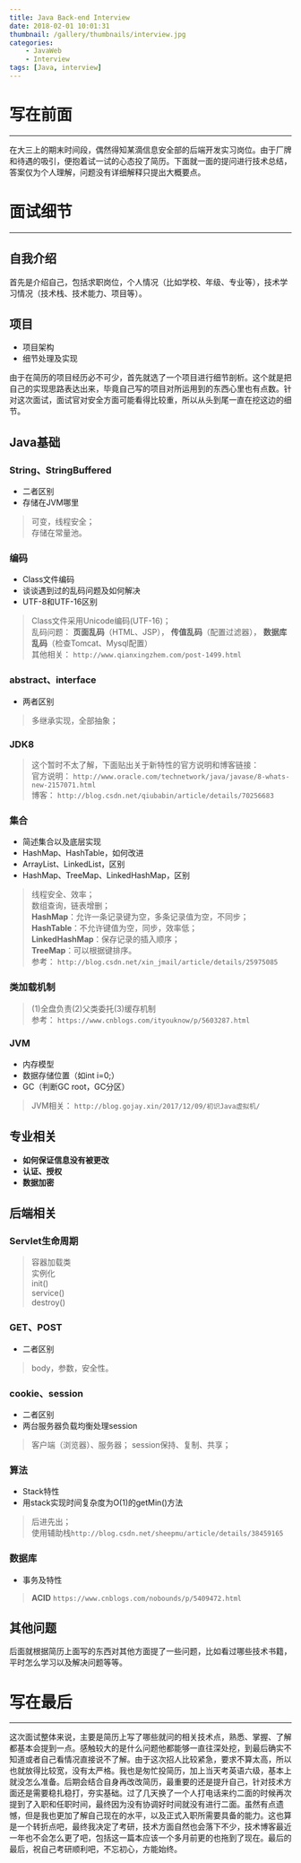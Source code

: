 ```yaml
---
title: Java Back-end Interview  
date: 2018-02-01 10:01:31  
thumbnail: /gallery/thumbnails/interview.jpg  
categories:  
    - JavaWeb  
    - Interview  
tags: [Java, interview]  
---
```


# 写在前面
---
在大三上的期末时间段，偶然得知某滴信息安全部的后端开发实习岗位。由于厂牌和待遇的吸引，便抱着试一试的心态投了简历。下面就一面的提问进行技术总结，答案仅为个人理解，问题没有详细解释只提出大概要点。
<!-- more -->

# 面试细节
---
## 自我介绍
首先是介绍自己，包括求职岗位，个人情况（比如学校、年级、专业等），技术学习情况（技术栈、技术能力、项目等）。

## 项目
* 项目架构
* 细节处理及实现

由于在简历的项目经历必不可少，首先就选了一个项目进行细节剖析。这个就是把自己的实现思路表达出来，毕竟自己写的项目对所运用到的东西心里也有点数。针对这次面试，面试官对安全方面可能看得比较重，所以从头到尾一直在挖这边的细节。

## Java基础

### String、StringBuffered
* 二者区别
* 存储在JVM哪里

> 可变，线程安全；  
> 存储在常量池。

### 编码
* Class文件编码
* 谈谈遇到过的乱码问题及如何解决
* UTF-8和UTF-16区别

> Class文件采用Unicode编码(UTF-16)；  
> 乱码问题： **页面乱码**（HTML、JSP）， **传值乱码**（配置过滤器）， **数据库乱码**（检查Tomcat、Mysql配置）  
> 其他相关： `http://www.qianxingzhem.com/post-1499.html`

### abstract、interface
* 两者区别

> 多继承实现，全部抽象；

### JDK8
> 这个暂时不太了解，下面贴出关于新特性的官方说明和博客链接：  
> 官方说明： `http://www.oracle.com/technetwork/java/javase/8-whats-new-2157071.html`  
> 博客： `http://blog.csdn.net/qiubabin/article/details/70256683`

### 集合
* 简述集合以及底层实现
* HashMap、HashTable，如何改进
* ArrayList、LinkedList，区别
* HashMap、TreeMap、LinkedHashMap，区别

> 线程安全、效率；  
> 数组查询，链表增删；  
> **HashMap**：允许一条记录键为空，多条记录值为空，不同步；  
> **HashTable**：不允许键值为空，同步，效率低；  
> **LinkedHashMap**：保存记录的插入顺序；  
> **TreeMap**：可以根据键排序。  
> 参考： `http://blog.csdn.net/xin_jmail/article/details/25975085`

### 类加载机制
> (1)全盘负责(2)父类委托(3)缓存机制  
> 参考： `https://www.cnblogs.com/ityouknow/p/5603287.html`

### JVM
* 内存模型
* 数据存储位置（如int i=0;）
* GC（判断GC root，GC分区）

> JVM相关： `http://blog.gojay.xin/2017/12/09/初识Java虚拟机/`

## 专业相关
* **如何保证信息没有被更改**
* **认证、授权**
* **数据加密**

## 后端相关

### Servlet生命周期
> 容器加载类  
> 实例化  
> init()  
> service()  
> destroy()

### GET、POST
* 二者区别

> body，参数，安全性。

### cookie、session
* 二者区别
* 两台服务器负载均衡处理session

> 客户端（浏览器）、服务器；
> session保持、复制、共享；

### 算法
* Stack特性
* 用stack实现时间复杂度为O(1)的getMin()方法

> 后进先出；  
> 使用辅助栈`http://blog.csdn.net/sheepmu/article/details/38459165`

### 数据库
* 事务及特性

> **ACID** `https://www.cnblogs.com/nobounds/p/5409472.html`

## 其他问题
后面就根据简历上面写的东西对其他方面提了一些问题，比如看过哪些技术书籍，平时怎么学习以及解决问题等等。

# 写在最后
---
这次面试整体来说，主要是简历上写了哪些就问的相关技术点，熟悉、掌握、了解都基本会提到一点。感触较大的是什么问题他都能够一直往深处挖，到最后确实不知道或者自己看情况直接说不了解。由于这次招人比较紧急，要求不算太高，所以也就放得比较宽，没有太严格。我也是匆忙投简历，加上当天考英语六级，基本上就没怎么准备。后期会结合自身再改改简历，最重要的还是提升自己，针对技术方面还是需要稳扎稳打，夯实基础。过了几天换了一个人打电话来约二面的时候再次提到了入职和任职时间，最终因为没有协调好时间就没有进行二面。虽然有点遗憾，但是我也更加了解自己现在的水平，以及正式入职所需要具备的能力。这也算是一个转折点吧，最终我决定了考研，技术方面自然也会落下不少，技术博客最近一年也不会怎么更了吧，包括这一篇本应该一个多月前更的也拖到了现在。最后的最后，祝自己考研顺利吧，不忘初心，方能始终。